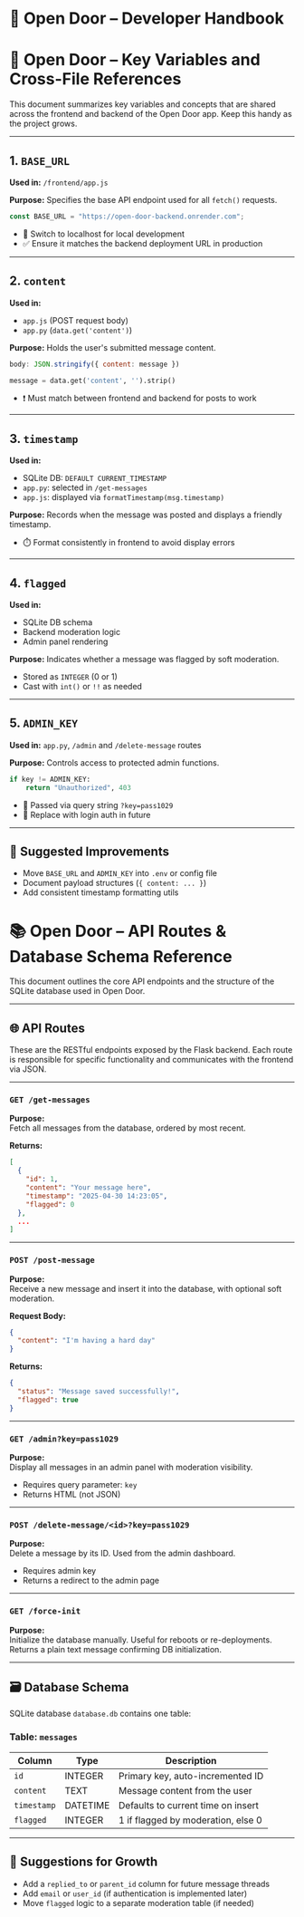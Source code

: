 # 📘 Open Door – Developer Handbook


# 🧠 Open Door – Key Variables and Cross-File References

This document summarizes key variables and concepts that are shared across the frontend and backend of the Open Door app. Keep this handy as the project grows.

---

## 1. `BASE_URL`

**Used in:** `/frontend/app.js`

**Purpose:** Specifies the base API endpoint used for all `fetch()` requests.

```js
const BASE_URL = "https://open-door-backend.onrender.com";
```

- 🔄 Switch to localhost for local development
- ✅ Ensure it matches the backend deployment URL in production

---

## 2. `content`

**Used in:**
- `app.js` (POST request body)
- `app.py` (`data.get('content')`)

**Purpose:** Holds the user's submitted message content.

```js
body: JSON.stringify({ content: message })
```

```python
message = data.get('content', '').strip()
```

- ❗ Must match between frontend and backend for posts to work

---

## 3. `timestamp`

**Used in:**
- SQLite DB: `DEFAULT CURRENT_TIMESTAMP`
- `app.py`: selected in `/get-messages`
- `app.js`: displayed via `formatTimestamp(msg.timestamp)`

**Purpose:** Records when the message was posted and displays a friendly timestamp.

- ⏱️ Format consistently in frontend to avoid display errors

---

## 4. `flagged`

**Used in:**
- SQLite DB schema
- Backend moderation logic
- Admin panel rendering

**Purpose:** Indicates whether a message was flagged by soft moderation.

- Stored as `INTEGER` (0 or 1)
- Cast with `int()` or `!!` as needed

---

## 5. `ADMIN_KEY`

**Used in:** `app.py`, `/admin` and `/delete-message` routes

**Purpose:** Controls access to protected admin functions.

```python
if key != ADMIN_KEY:
    return "Unauthorized", 403
```

- 🔐 Passed via query string `?key=pass1029`
- 🔄 Replace with login auth in future

---

## 🔁 Suggested Improvements

- Move `BASE_URL` and `ADMIN_KEY` into `.env` or config file
- Document payload structures (`{ content: ... }`)
- Add consistent timestamp formatting utils




# 📚 Open Door – API Routes & Database Schema Reference

This document outlines the core API endpoints and the structure of the SQLite database used in Open Door.

---

## 🌐 API Routes

These are the RESTful endpoints exposed by the Flask backend. Each route is responsible for specific functionality and communicates with the frontend via JSON.

---

### `GET /get-messages`

**Purpose:**  
Fetch all messages from the database, ordered by most recent.

**Returns:**  
```json
[
  {
    "id": 1,
    "content": "Your message here",
    "timestamp": "2025-04-30 14:23:05",
    "flagged": 0
  },
  ...
]
```

---

### `POST /post-message`

**Purpose:**  
Receive a new message and insert it into the database, with optional soft moderation.

**Request Body:**
```json
{
  "content": "I'm having a hard day"
}
```

**Returns:**  
```json
{
  "status": "Message saved successfully!",
  "flagged": true
}
```

---

### `GET /admin?key=pass1029`

**Purpose:**  
Display all messages in an admin panel with moderation visibility.

- Requires query parameter: `key`
- Returns HTML (not JSON)

---

### `POST /delete-message/<id>?key=pass1029`

**Purpose:**  
Delete a message by its ID. Used from the admin dashboard.

- Requires admin key
- Returns a redirect to the admin page

---

### `GET /force-init`

**Purpose:**  
Initialize the database manually. Useful for reboots or re-deployments.  
Returns a plain text message confirming DB initialization.

---

## 🗃️ Database Schema

SQLite database `database.db` contains one table:

### Table: `messages`

| Column     | Type      | Description                             |
|------------|-----------|-----------------------------------------|
| `id`       | INTEGER   | Primary key, auto-incremented ID        |
| `content`  | TEXT      | Message content from the user           |
| `timestamp`| DATETIME  | Defaults to current time on insert      |
| `flagged`  | INTEGER   | 1 if flagged by moderation, else 0      |

---

## 🔁 Suggestions for Growth

- Add a `replied_to` or `parent_id` column for future message threads
- Add `email` or `user_id` (if authentication is implemented later)
- Move `flagged` logic to a separate moderation table (if needed)

